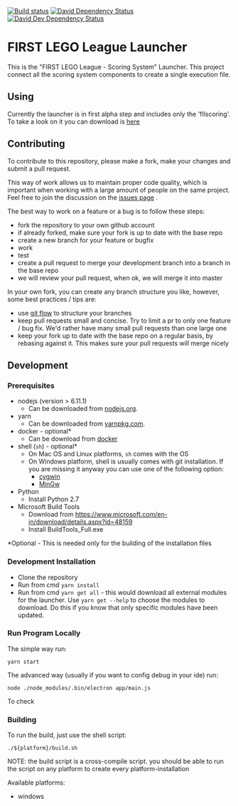 [![Build status](https://ci.appveyor.com/api/projects/status/0y2bsm8ku11q6vyt?svg=true)](https://ci.appveyor.com/project/2roy999/launcher-8a1fe)
[![David Dependency Status](https://david-dm.org/FirstLegoLeague/Launcher.png)](https://david-dm.org/FirstLegoLeague/Launcher)
[![David Dev Dependency Status](https://david-dm.org/FirstLegoLeague/Launcher/dev-status.png)](https://david-dm.org/FirstLegoLeague/Launcher#info=devDependencies)

FIRST LEGO League Launcher
==========================

This is the "FIRST LEGO League - Scoring System" Launcher. This project connect
 all the scoring system components to create a single execution file.

Using
-----

Currently the launcher is in first alpha step and includes only the
 'fllscoring'. To take a look on it you can download is
 [here](https://s3.eu-central-1.amazonaws.com/fll-scoring-launcher/FLL-scoring-setup.exe)

Contributing
---------------

To contribute to this repository, please make a fork, make your changes and
 submit a pull request.

This way of work allows us to maintain proper code quality, which is important
 when working with a large amount of people on the same project. Feel free to
 join the discussion on the [issues page](https://github.com/FirstLegoLeague/fllscoring/issues)
 .

The best way to work on a feature or a bug is to follow these steps:

- fork the repository to your own github account
- if already forked, make sure your fork is up to date with the base repo
- create a new branch for your feature or bugfix
- work
- test
- create a pull request to merge your development branch into a branch in the
  base repo
- we will review your pull request, when ok, we will merge it into master

In your own fork, you can create any branch structure you like, however, some
best practices / tips are:

- use [git flow](https://jeffkreeftmeijer.com/2010/why-arent-you-using-git-flow/)
  to structure your branches
- keep pull requests small and concise. Try to limit a pr to only one feature /
  bug fix. We'd rather have many small pull requests than one large one
- keep your fork up to date with the base repo on a regular basis, by rebasing
  against it. This makes sure your pull requests will merge nicely

Development
---------------

### Prerequisites ###

- nodejs (version > 6.11.1)
  - Can be downloaded from [nodejs.org](https://nodejs.org).
- yarn
  - Can be downloaded from [yarnpkg.com](https://yarnpkg.com).
- docker - optional\*
  - Can be download from [docker](https://www.docker.com/)
- shell (`sh`) - optional\*
  - On Mac OS and Linux platforms, `sh` comes with the OS
  - On Windows platform, shell is usually comes with git installation.
    If you are missing it anyway you can use one of the following option:
    - [cygwin](http://www.cygwin.com/)
    - [MinGw](http://www.mingw.org/)
- Python
  - Install Python 2.7
- Microsoft Build Tools
  - Download from https://www.microsoft.com/en-in/download/details.aspx?id=48159
  - Install BuildTools_Full.exe

\*Optional - This is needed only for the building of the installation files

### Development Installation ###

- Clone the repository
- Run from cmd `yarn install`
- Run from cmd `yarn get all` - this would download all external
  modules for the launcher. Use `yarn get --help` to choose the modules
  to download. Do this if you know that only specific modules have been updated.

### Run Program Locally ###
The simple way run:
```
yarn start
```

The advanced way (usually if you want to config debug in your ide) run:
```
node ./node_modules/.bin/electron app/main.js
```

To check

### Building ###

To run the build, just use the shell script:
```
./${platform}/build.sh
```

NOTE: the build script is a cross-compile script. you should be able
 to run the script on any platform to create every platform-installation

Available platforms:
 - windows

